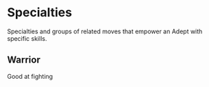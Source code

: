 <!-- Do NOT edit this file directly. It is compiled from pages in the "source" directory. -->
# Specialties

Specialties and groups of related moves that empower an Adept with specific skills.

## Warrior

Good at fighting